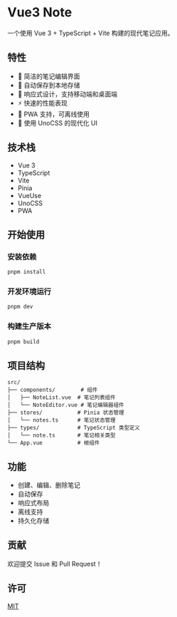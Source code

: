 # Vue3 Note

一个使用 Vue 3 + TypeScript + Vite 构建的现代笔记应用。

## 特性

- 📝 简洁的笔记编辑界面
- 💾 自动保存到本地存储
- 📱 响应式设计，支持移动端和桌面端
- ⚡️ 快速的性能表现
- 🔧 PWA 支持，可离线使用
- 🎨 使用 UnoCSS 的现代化 UI

## 技术栈

- Vue 3
- TypeScript
- Vite
- Pinia
- VueUse
- UnoCSS
- PWA

## 开始使用

### 安装依赖

```bash
pnpm install
```

### 开发环境运行

```bash
pnpm dev
```

### 构建生产版本

```bash
pnpm build
```

## 项目结构

```
src/
├── components/        # 组件
│   ├── NoteList.vue  # 笔记列表组件
│   └── NoteEditor.vue # 笔记编辑器组件
├── stores/           # Pinia 状态管理
│   └── notes.ts      # 笔记状态管理
├── types/            # TypeScript 类型定义
│   └── note.ts       # 笔记相关类型
└── App.vue           # 根组件
```

## 功能

- 创建、编辑、删除笔记
- 自动保存
- 响应式布局
- 离线支持
- 持久化存储

## 贡献

欢迎提交 Issue 和 Pull Request！

## 许可

[MIT](LICENSE)
